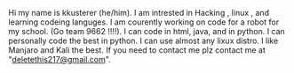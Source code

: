 Hi my name is kkusterer (he/him).
 I am intrested in Hacking , linux , and learning codeing languges.
 I am courently working on code for a robot for my school. (Go team 9662 !!!!).
 I can code in html, java, and in python.
 I can personally code the best in python.
 I can use almost any lixux distro.
 I like Manjaro and Kali the best.
 If you need to contact me plz contact me at "deletethis217@gmail.com".
